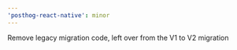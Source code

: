 ```yaml
---
'posthog-react-native': minor
---
```


Remove legacy migration code, left over from the V1 to V2 migration
